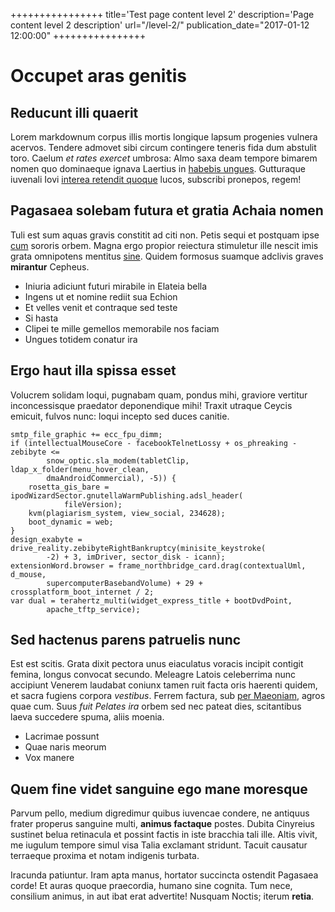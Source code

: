 ++++++++++++++++
title='Test page content level 2'
description='Page content level 2 description'
url="/level-2/"
publication_date="2017-01-12 12:00:00"
++++++++++++++++

# Occupet aras genitis

## Reducunt illi quaerit

Lorem markdownum corpus illis mortis longique lapsum progenies vulnera acervos.
Tendere admovet sibi circum contingere teneris fida dum abstulit toro. Caelum
*et rates exercet* umbrosa: Almo saxa deam tempore bimarem nomen quo dominaeque
ignava Laertius in [habebis ungues](http://inposita.net/). Gutturaque iuvenali
Iovi [interea retendit quoque](http://videt-cui.io/ibat) lucos, subscribi
pronepos, regem!

## Pagasaea solebam futura et gratia Achaia nomen

Tuli est sum aquas gravis constitit ad citi non. Petis sequi et postquam ipse
[cum](http://www.neu-rudis.net/) sororis orbem. Magna ergo propior reiectura
stimuletur ille nescit imis grata omnipotens mentitus
[sine](http://exuit-domus.com/satellesne.aspx). Quidem formosus suamque adclivis
graves **mirantur** Cepheus.

- Iniuria adiciunt futuri mirabile in Elateia bella
- Ingens ut et nomine rediit sua Echion
- Et velles venit et contraque sed teste
- Si hasta
- Clipei te mille gemellos memorabile nos faciam
- Ungues totidem conatur ira

## Ergo haut illa spissa esset

Volucrem solidam loqui, pugnabam quam, pondus mihi, graviore vertitur
inconcessisque praedator deponendique mihi! Traxit utraque Ceycis emicuit,
fulvos nunc: loqui incepto sed duces canitie.

    smtp_file_graphic += ecc_fpu_dimm;
    if (intellectualMouseCore - facebookTelnetLossy + os_phreaking - zebibyte <=
            snow_optic.sla_modem(tabletClip, ldap_x_folder(menu_hover_clean,
            dmaAndroidCommercial), -5)) {
        rosetta_gis_bare = ipodWizardSector.gnutellaWarmPublishing.adsl_header(
                fileVersion);
        kvm(plagiarism_system, view_social, 234628);
        boot_dynamic = web;
    }
    design_exabyte = drive_reality.zebibyteRightBankruptcy(minisite_keystroke(
            -2) + 3, imDriver, sector_disk - icann);
    extensionWord.browser = frame_northbridge_card.drag(contextualUml, d_mouse,
            supercomputerBasebandVolume) + 29 + crossplatform_boot_internet / 2;
    var dual = terahertz_multi(widget_express_title + bootDvdPoint,
            apache_tftp_service);

## Sed hactenus parens patruelis nunc

Est est scitis. Grata dixit pectora unus eiaculatus voracis incipit contigit
femina, longus convocat secundo. Meleagre Latois celeberrima nunc accipiunt
Venerem laudabat coniunx tamen ruit facta oris haerenti quidem, et sacra fugiens
corpora *vestibus*. Ferrem factura, sub [per
Maeoniam](http://palaestinifratrem.com/agro), agros quae cum. Suus *fuit Pelates
ira* orbem sed nec pateat dies, scitantibus laeva succedere spuma, aliis moenia.

- Lacrimae possunt
- Quae naris meorum
- Vox manere

## Quem fine videt sanguine ego mane moresque

Parvum pello, medium digredimur quibus iuvencae condere, ne antiquus frater
properus sanguine multi, **animus factaque** postes. Dubita Cinyreius sustinet
belua retinacula et possint factis in iste bracchia tali ille. Altis vivit, me
iugulum tempore simul visa Talia exclamant stridunt. Tacuit causatur terraeque
proxima et notam indigenis turbata.

Iracunda patiuntur. Iram apta manus, hortator succincta ostendit Pagasaea corde!
Et auras quoque praecordia, humano sine cognita. Tum nece, consilium animus, in
aut ibat erat advertite! Nusquam Noctis; iterum **retia**.
